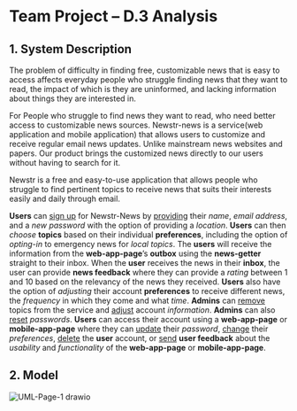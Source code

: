 # Team Project – D.3 Analysis

## 1. System Description

The problem of difficulty in finding free, customizable news that is easy to access affects everyday people who struggle finding news that they want to read, the impact of which is they are uninformed, and lacking information about things they are interested in.

For People who struggle to find news they want to read, who need better access to customizable news sources. Newstr-news is a service(web application and mobile application) that allows users to customize and receive regular email news updates. Unlike mainstream news websites and papers. Our product brings the customized news directly to our users without having to search for it.

Newstr is a free and easy-to-use application that allows people who struggle to find pertinent topics to receive news that suits their interests easily and daily through email.

**Users** can <ins>sign up</ins> for Newstr-News by <ins>providing</ins> their <i>name</i>, <i>email address</i>, and a <i>new password</i> with the option of providing a <i>location</i>. **Users** can then <i>choose</i> **topics** based on their individual **preferences**, including the option of <i>opting-in</i> to emergency news for <i>local topics</i>. The **users** will receive the information from the **web-app-page**’s **outbox** using the **news-getter** straight to their inbox. When the **user** receives the news in their **inbox**, the user can provide **news feedback** where they can provide a <i>rating</i> between 1 and 10 based on the relevancy of the news they received. **Users** also have the option of <i>adjusting</i> their account **preferences** to receive different news, the <i>frequency</i> in which they come and what <i>time</i>. **Admins** can <ins>remove</ins> topics from the service and <ins>adjust</ins> account <i>information</i>. **Admins** can also <ins>reset</ins> <i>passwords</i>. **Users** can access their account using a **web-app-page** or **mobile-app-page** where they can <ins>update</ins> their <i>password</i>, <ins>change</ins> their <i>preferences</i>, <ins>delete</ins> the **user** account, or <ins>send</ins> **user feedback** about the <i>usability</i> and <i>functionality</i> of the **web-app-page** or **mobile-app-page**.

## 2. Model

![UML-Page-1 drawio](https://user-images.githubusercontent.com/39149858/196010650-7bb0b9a0-9d5c-4d77-8586-a0076ec170e8.png)
